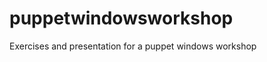puppetwindowsworkshop
=====================

Exercises and presentation for a puppet windows workshop
